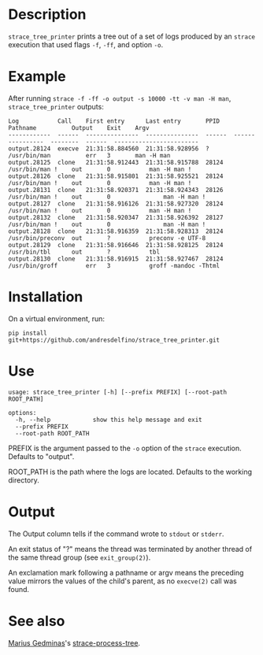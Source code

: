 # Description

`strace_tree_printer` prints a tree out of a set of logs produced by an `strace` execution that used flags `-f`, `-ff`, and option `-o`.

# Example

After running `strace -f -ff -o output -s 10000 -tt -v man -H man`, `strace_tree_printer` outputs:

```
Log           Call    First entry      Last entry       PPID    Pathname          Output    Exit    Argv
------------  ------  ---------------  ---------------  ------  ----------------  --------  ------  ------------------------
output.28124  execve  21:31:58.884560  21:31:58.928956  ?       /usr/bin/man          err   3       man -H man
output.28125  clone   21:31:58.912443  21:31:58.915788  28124   /usr/bin/man !    out       0           man -H man !
output.28126  clone   21:31:58.915801  21:31:58.925521  28124   /usr/bin/man !    out       0           man -H man !
output.28131  clone   21:31:58.920371  21:31:58.924343  28126   /usr/bin/man !    out       0               man -H man !
output.28127  clone   21:31:58.916126  21:31:58.927320  28124   /usr/bin/man !    out       0           man -H man !
output.28132  clone   21:31:58.920347  21:31:58.926392  28127   /usr/bin/man !    out       0               man -H man !
output.28128  clone   21:31:58.916359  21:31:58.928313  28124   /usr/bin/preconv  out       ?           preconv -e UTF-8
output.28129  clone   21:31:58.916646  21:31:58.928125  28124   /usr/bin/tbl      out       ?           tbl
output.28130  clone   21:31:58.916915  21:31:58.927467  28124   /usr/bin/groff        err   3           groff -mandoc -Thtml

```

# Installation

On a virtual environment, run:

```
pip install git+https://github.com/andresdelfino/strace_tree_printer.git
```

# Use

```
usage: strace_tree_printer [-h] [--prefix PREFIX] [--root-path ROOT_PATH]

options:
  -h, --help            show this help message and exit
  --prefix PREFIX
  --root-path ROOT_PATH
```

PREFIX is the argument passed to the `-o` option of the `strace` execution. Defaults to "output".

ROOT_PATH is the path where the logs are located. Defaults to the working directory.

# Output

The Output column tells if the command wrote to `stdout` or `stderr`.

An exit status of "?" means the thread was terminated by another thread of the same thread group (see `exit_group(2)`).

An exclamation mark following a pathname or argv means the preceding value mirrors the values of the child's parent, as no `execve(2)` call was found.

# See also

[Marius Gedminas](https://github.com/mgedmin)'s [strace-process-tree](https://github.com/mgedmin/strace-process-tree).
